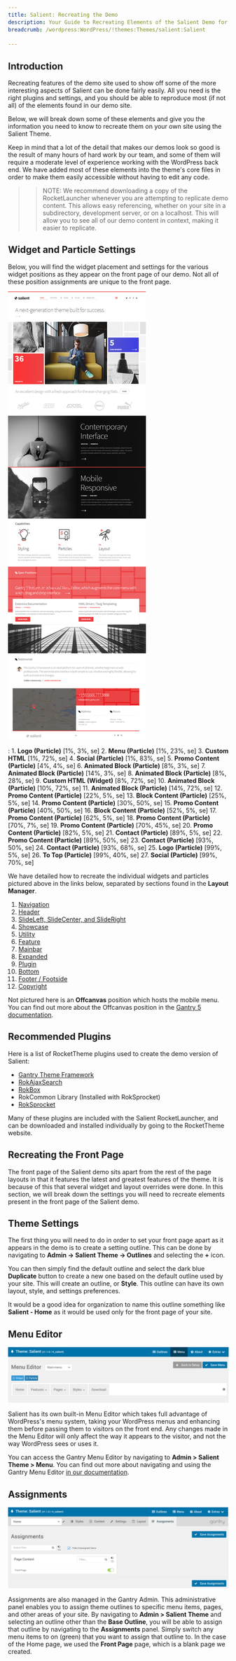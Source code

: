 ```yaml
---
title: Salient: Recreating the Demo
description: Your Guide to Recreating Elements of the Salient Demo for WordPress
breadcrumb: /wordpress:WordPress/!themes:Themes/salient:Salient

---
```


Introduction
-----

Recreating features of the demo site used to show off some of the more interesting aspects of Salient can be done fairly easily. All you need is the right plugins and settings, and you should be able to reproduce most (if not all) of the elements found in our demo site.

Below, we will break down some of these elements and give you the information you need to know to recreate them on your own site using the Salient Theme.

Keep in mind that a lot of the detail that makes our demos look so good is the result of many hours of hard work by our team, and some of them will require a moderate level of experience working with the WordPress back end. We have added most of these elements into the theme's core files in order to make them easily accessible without having to edit any code.

>> NOTE: We recommend downloading a copy of the RocketLauncher whenever you are attempting to replicate demo content. This allows easy referencing, whether on your site in a subdirectory, development server, or on a localhost. This will allow you to see all of our demo content in context, making it easier to replicate.

Widget and Particle Settings
-----

Below, you will find the widget placement and settings for the various widget positions as they appear on the front page of our demo. Not all of these position assignments are unique to the front page.

![](assets/salient2.png)

:   1. **Logo (Particle)** [1%, 3%, se]
    2. **Menu (Particle)** [1%, 23%, se]
    3. **Custom HTML** [1%, 72%, se]
    4. **Social (Particle)** [1%, 83%, se]
    5. **Promo Content (Particle)** [4%, 4%, se]
    6. **Animated Block (Particle)** [8%, 3%, se]
    7. **Animated Block (Particle)** [14%, 3%, se]
    8. **Animated Block (Particle)** [8%, 28%, se]
    9. **Custom HTML (Widget)** [8%, 72%, se]
    10. **Animated Block (Particle)** [10%, 72%, se]
    11. **Animated Block (Particle)** [14%, 72%, se]
    12. **Promo Content (Particle)** [22%, 5%, se]
    13. **Block Content (Particle)** [25%, 5%, se]
    14. **Promo Content (Particle)** [30%, 50%, se]
    15. **Promo Content (Particle)** [40%, 50%, se]
    16. **Block Content (Particle)** [52%, 5%, se]
    17. **Promo Content (Particle)** [62%, 5%, se]
    18. **Promo Content (Particle)** [70%, 7%, se]
    19. **Promo Content (Particle)** [70%, 45%, se]
    20. **Promo Content (Particle)** [82%, 5%, se]
    21. **Contact (Particle)** [89%, 5%, se]
    22. **Promo Content (Particle)** [89%, 50%, se]
    23. **Contact (Particle)** [93%, 50%, se]
    24. **Contact (Particle)** [93%, 68%, se]
    25. **Logo (Particle)** [99%, 5%, se]
    26. **To Top (Particle)** [99%, 40%, se]
    27. **Social (Particle)** [99%, 70%, se]

We have detailed how to recreate the individual widgets and particles pictured above in the links below, separated by sections found in the **Layout Manager**.

1. [Navigation](demo_navigation.md)
2. [Header](demo_header.md)
3. [SlideLeft, SlideCenter, and SlideRight](demo_slideshow.md)
4. [Showcase](demo_showcase.md)
5. [Utility](demo_utility.md)
6. [Feature](demo_feature.md)
7. [Mainbar](demo_mainbar.md)
8. [Expanded](demo_expanded.md)
9. [Plugin](demo_plugin.md)
10. [Bottom](demo_bottom.md)
11. [Footer / Footside](demo_footer.md)
12. [Copyright](demo_copyright.md)

Not pictured here is an **Offcanvas** position which hosts the mobile menu. You can find out more about the Offcanvas position in the [Gantry 5 documentation](http://docs.gantry.org/gantry5/configure/layout-manager#offcanvas-section).

Recommended Plugins
-----

Here is a list of RocketTheme plugins used to create the demo version of Salient:

* [Gantry Theme Framework](http://gantry.org/)
* [RokAjaxSearch](http://www.rockettheme.com/wordpress/plugins/rokajaxsearch)
* [RokBox](http://www.rockettheme.com/wordpress/plugins/rokbox)
* RokCommon Library (Installed with RokSprocket)
* [RokSprocket](http://www.rockettheme.com/wordpress/plugins/roksprocket)

Many of these plugins are included with the Salient RocketLauncher, and can be downloaded and installed individually by going to the RocketTheme website.

Recreating the Front Page
-----

The front page of the Salient demo sits apart from the rest of the page layouts in that it features the latest and greatest features of the theme. It is because of this that several widget and layout overrides were done. In this section, we will break down the settings you will need to recreate elements present in the front page of the Salient demo.

Theme Settings
-----

The first thing you will need to do in order to set your front page apart as it appears in the demo is to create a setting outline. This can be done by navigating to **Admin -> Salient Theme -> Outlines** and selecting the **+** icon.

You can then simply find the default outline and select the dark blue **Duplicate** button to create a new one based on the default outline used by your site. This will create an outline, or **Style**. This outline can have its own layout, style, and settings preferences.

It would be a good idea for organization to name this outline something like **Salient - Home** as it would be used only for the front page of your site.

Menu Editor
-----

![](assets/menu_1.png)

Salient has its own built-in Menu Editor which takes full advantage of WordPress's menu system, taking your WordPress menus and enhancing them before passing them to visitors on the front end. Any changes made in the Menu Editor will only affect the way it appears to the visitor, and not the way WordPress sees or uses it.

You can access the Gantry Menu Editor by navigating to **Admin > Salient Theme > Menu**. You can find out more about navigating and using the Gantry Menu Editor [in our documentation](http://docs.gantry.org/gantry5/configure/menu-editor).

Assignments
-----

![](assets/assignments_1.png)

Assignments are also managed in the Gantry Admin. This administrative panel enables you to assign theme outlines to specific menu items, pages, and other areas of your site. By navigating to **Admin > Salient Theme** and selecting an outline other than the **Base Outline**, you will be able to assign that outline by navigating to the **Assignments** panel. Simply switch any menu items to on (green) that you want to assign that outline to. In the case of the Home page, we used the **Front Page** page, which is a blank page we created.
